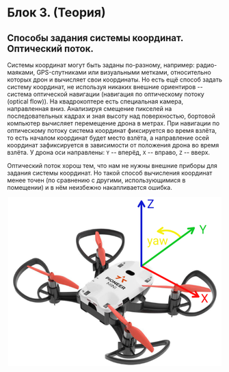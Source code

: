 # Блок 3. (Теория)

## Способы задания системы координат. Оптический поток.
Системы координат могут быть заданы по-разному, например: радио-маяками, GPS-спутниками или визуальными метками, относительно которых дрон и вычисляет свои координаты. Но есть ещё способ задать систему координат, не используя никаких внешние ориентиров -- система оптической навигации (навигация по оптическому потоку (optical flow)). На квадрокоптере есть специальная камера, направленная вниз. Анализируя смещение пикселей на последовательных кадрах и зная высоту над поверхностью, бортовой компьютер вычисляет перемещение дрона в метрах. При навигации по оптическому потоку система координат фиксируется во время взлёта, то есть началом координат будет место взлёта, а направление осей координат зафиксируется в зависимости от положения дрона во время взлёта. У дрона оси направлены: `Y` -- вперёд, `X` -- вправо, `Z` -- вверх.

Оптический поток хорош тем, что нам не нужны внешние приборы для задания системы координат. Но такой способ вычисления координат менее точен (по сравнению с другими, использующимися в помещении) и в нём неизбежно накапливается ошибка.

<img style="display: block; margin: 0 auto" src="./Images/Drone_axes.png" width="500em">
